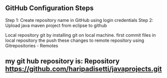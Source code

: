 GitHub Configuration Steps
-----------------------------

Step 1: Create repository name in GitHub using login credentials
Step 2: Upload java maven project from eclipse to github


Local repository git by installing git on local machine.
first commit files in local repository
the push these changes to remote repository  using Gitrepositories - Remotes



my git hub repository is:
Repository
https://github.com/haripadisetti/javaprojects.git
----------------------------------------------------